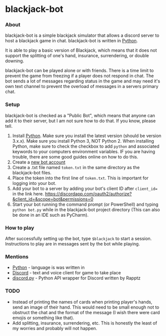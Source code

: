 # blackjack-bot
### About
blackjack-bot is a simple blackjack simulator that allows a discord server to host a blackjack
game in chat. blackjack-bot is written in [Python](https://www.python.org "Python homepage").

It is able to play a basic version of Blackjack, which means that it does not support the
splitting of one's hand, insurance, surrendering, or double downing.

blackjack-bot can be played alone or with friends. There is a time limit to prevent the game from
freezing if a player does not respond in chat. The bot sends a lot of messages regarding status
in the game and may need it's own text channel to prevent the overload of messages
in a servers primary chat.

### Setup
blackjack-bot is checked as a "Public Bot", which means that anyone can add it to their server,
but I am not sure how to do that. If you know, please tell.

1. Install [Python](https://www.python.org/downloads/ "Download Python"). Make sure you install the latest version (should be version 3.x.x).
Make sure you install Python 3, NOT Python 2. When installing Python, make sure to check the checkbox to add
`python` and associated keywords to your computers environment variables. IF you are having trouble,
there are some good guides online on how to do this.
1. Create a [new bot account](https://twentysix26.github.io/Red-Docs/red_guide_bot_accounts/#creating-a-new-bot-account
"Guide to creating a new bot account")
2. Create a .txt file named `token.txt` in the same directory as the blackjack-bot files.
3. Place the token into the first line of `token.txt`. This is important for logging into your bot.
3. Add your bot to a server by adding your bot's client ID after `client_id=` in the link here.
https://discordapp.com/oauth2/authorize?&client_id=&scope=bot&permissions=0
4. Start your bot running the command prompt (or PowerShell) and typing `python bot.py` while in the
blackjack-bot project directory (This can also be done in an IDE such as PyCharm).

### How to play
After successfully setting up the bot, type `$blackjack` to start a session. Instructions to
play are in messages sent by the bot while playing.

### Mentions
* [Python](https://www.python.org "Python homepage") - language is was written in
* [Discord](https://discordapp.com/ "Discord homepage") - text and voice client for game to take place
* [discord.py](https://github.com/Rapptz/discord.py "discord Python API") - Python API wrapper for Discord written by
Rapptz

### TODO
* Instead of printing the names of cards when printing player's hands, send an image of their hand.
This would need to be small enough not to obstruct the chat and the format of the message (I wish
there were card emojis or something like that).
* Add splitting, insurance, surrendering, etc. This is honestly the least of my worries and
probably will not happen.

